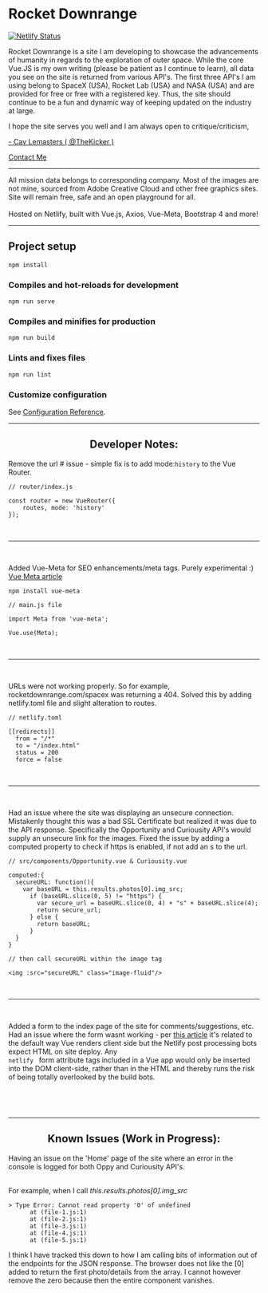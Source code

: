 # Rocket Downrange
[![Netlify Status](https://api.netlify.com/api/v1/badges/192c5a3a-340b-4e0c-ae7b-870e0f221ebc/deploy-status)](https://app.netlify.com/sites/trusting-goldwasser-e71a14/deploys)

Rocket Downrange is a site I am developing to showcase the advancements of humanity in regards to the exploration of outer space.  While the core Vue.JS is my own writing (please be patient as I continue to learn), all data you see on the site is returned from various API's.  The first three API's I am using belong to SpaceX (USA), Rocket Lab (USA) and NASA (USA) and are provided for free or free with a registered key.  Thus, the site should continue to be a fun and dynamic way of keeping updated on the industry at large.

I hope the site serves you well and I am always open to critique/criticism, 

 <a href="https://www.cavlemasters.com" target="_blank">- Cav Lemasters ( @TheKicker )</a>

 <a href="https://www.cavlemasters.com/contact" target="_blank">Contact Me</a>
<div align="left">
<hr>
All mission data belongs to corresponding company.  Most of the images are not mine, sourced from Adobe Creative Cloud and other free graphics sites.  Site will remain free, safe and an open playground for all. 
</br>
</br>
Hosted on Netlify, built with Vue.js, Axios, Vue-Meta, Bootstrap 4 and more! 
</hr>

<hr>
</div>

## Project setup
```
npm install
```

### Compiles and hot-reloads for development
```
npm run serve
```

### Compiles and minifies for production
```
npm run build
```

### Lints and fixes files
```
npm run lint
```

### Customize configuration
See [Configuration Reference](https://cli.vuejs.org/config/).

<hr>
<div align="center">
<h2>Developer Notes:</h2>
</div>

Remove the url # issue - simple fix is to add mode:`history` to the Vue Router. 
```
// router/index.js

const router = new VueRouter({
	routes, mode: 'history'
});

```
</br>
<hr>
</br>

Added Vue-Meta for SEO enhancements/meta tags.  Purely experimental :) <a href="https://alligator.io/vuejs/vue-seo-tips/" target="_blank" rel="noopener">Vue Meta article </a>
```
npm install vue-meta
```
```
// main.js file

import Meta from 'vue-meta';

Vue.use(Meta);

```

</br>
<hr>
</br>

URLs were not working properly. So for example, rocketdownrange.com/spacex was returning a 404. Solved this by adding netlify.toml file and slight alteration to routes. 
```
// netlify.toml

[[redirects]]
  from = "/*"
  to = "/index.html"
  status = 200
  force = false

```

</br>
<hr>
</br>

Had an issue where the site was displaying an unsecure connection.  Mistakenly thought this was a bad SSL Certificate but realized it was due to the API response.  Specifically the Opportunity and Curiousity API's would supply an unsecure link for the images. Fixed the issue by adding a computed property to check if https is enabled, if not add an s to the url.

```
// src/components/Opportunity.vue & Curiousity.vue

computed:{
  secureURL: function(){
    var baseURL = this.results.photos[0].img_src;
      if (baseURL.slice(0, 5) != "https") {
        var secure_url = baseURL.slice(0, 4) + "s" + baseURL.slice(4);
        return secure_url;
      } else {
        return baseURL;
      }
  }
}

// then call secureURL within the image tag

<img :src="secureURL" class="image-fluid"/>

```
</br>
<hr>
</br>

Added a form to the index page of the site for comments/suggestions, etc. Had an issue where the form wasnt working - per <a href="https://www.netlify.com/blog/2018/09/07/how-to-integrate-netlify-forms-in-a-vue-app/" target="_blank">this article</a> it's related to the default way Vue renders client side but the Netlify post processing bots expect HTML on site deploy.  Any <code> netlify </code> form attribute tags included in a Vue app would only be inserted into the DOM client-side, rather than in the HTML and thereby runs the risk of being totally overlooked by the build bots.

```


```

</br>
<hr>
<div align="center">
<h2>Known Issues (Work in Progress):</h2>
</div>

Having an issue on the 'Home' page of the site where an error in the console is logged for both Oppy and Curiousity API's.

</br> For example, when I call <i> this.results.photos[0].img_src </i>

```
> Type Error: Cannot read property '0' of undefined
      at (file-1.js:1)
      at (file-2.js:1)
      at (file-3.js:1)
      at (file-4.js:1)
      at (file-5.js:1)

```

I think I have tracked this down to how I am calling bits of information out of the endpoints for the JSON response.  The browser does not like the [0] added to return the first photo/details from the array.  I cannot however remove the zero because then the entire component vanishes.    